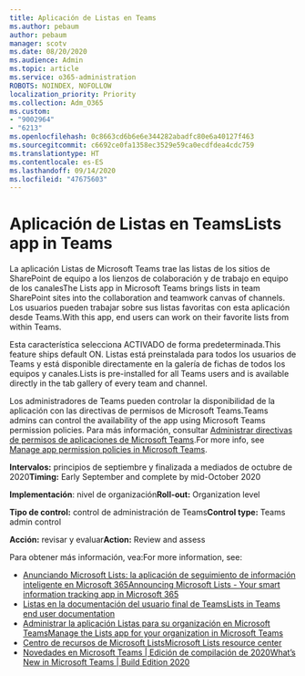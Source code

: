 ```yaml
---
title: Aplicación de Listas en Teams
ms.author: pebaum
author: pebaum
manager: scotv
ms.date: 08/20/2020
ms.audience: Admin
ms.topic: article
ms.service: o365-administration
ROBOTS: NOINDEX, NOFOLLOW
localization_priority: Priority
ms.collection: Adm_O365
ms.custom:
- "9002964"
- "6213"
ms.openlocfilehash: 0c8663cd6b6e6e344282abadfc80e6a40127f463
ms.sourcegitcommit: c6692ce0fa1358ec3529e59ca0ecdfdea4cdc759
ms.translationtype: HT
ms.contentlocale: es-ES
ms.lasthandoff: 09/14/2020
ms.locfileid: "47675603"
---
```

# <a name="lists-app-in-teams"></a><span data-ttu-id="cbd6f-102">Aplicación de Listas en Teams</span><span class="sxs-lookup"><span data-stu-id="cbd6f-102">Lists app in Teams</span></span>

<span data-ttu-id="cbd6f-103">La aplicación Listas de Microsoft Teams trae las listas de los sitios de SharePoint de equipo a los lienzos de colaboración y de trabajo en equipo de los canales</span><span class="sxs-lookup"><span data-stu-id="cbd6f-103">The Lists app in Microsoft Teams brings lists in team SharePoint sites into the collaboration and teamwork canvas of channels.</span></span> <span data-ttu-id="cbd6f-104">Los usuarios pueden trabajar sobre sus listas favoritas con esta aplicación desde Teams.</span><span class="sxs-lookup"><span data-stu-id="cbd6f-104">With this app, end users can work on their favorite lists from within Teams.</span></span>  

<span data-ttu-id="cbd6f-105">Esta característica selecciona ACTIVADO de forma predeterminada.</span><span class="sxs-lookup"><span data-stu-id="cbd6f-105">This feature ships default ON.</span></span> <span data-ttu-id="cbd6f-106">Listas está preinstalada para todos los usuarios de Teams y está disponible directamente en la galería de fichas de todos los equipos y canales.</span><span class="sxs-lookup"><span data-stu-id="cbd6f-106">Lists is pre-installed for all Teams users and is available directly in the tab gallery of every team and channel.</span></span>  

<span data-ttu-id="cbd6f-107">Los administradores de Teams pueden controlar la disponibilidad de la aplicación con las directivas de permisos de Microsoft Teams.</span><span class="sxs-lookup"><span data-stu-id="cbd6f-107">Teams admins can control the availability of the app using Microsoft Teams permission policies.</span></span> <span data-ttu-id="cbd6f-108">Para más información, consultar [Administrar directivas de permisos de aplicaciones de Microsoft Teams](https://docs.microsoft.com/microsoftteams/teams-app-permission-policies).</span><span class="sxs-lookup"><span data-stu-id="cbd6f-108">For more info, see [Manage app permission policies in Microsoft Teams](https://docs.microsoft.com/microsoftteams/teams-app-permission-policies).</span></span>

<span data-ttu-id="cbd6f-109">**Intervalos:** principios de septiembre y finalizada a mediados de octubre de 2020</span><span class="sxs-lookup"><span data-stu-id="cbd6f-109">**Timing:** Early September and complete by mid-October 2020</span></span>  

<span data-ttu-id="cbd6f-110">**Implementación**: nivel de organización</span><span class="sxs-lookup"><span data-stu-id="cbd6f-110">**Roll-out:** Organization level</span></span>  

<span data-ttu-id="cbd6f-111">**Tipo de control:**  control de administración de Teams</span><span class="sxs-lookup"><span data-stu-id="cbd6f-111">**Control type:**  Teams admin control</span></span>  

<span data-ttu-id="cbd6f-112">**Acción:**  revisar y evaluar</span><span class="sxs-lookup"><span data-stu-id="cbd6f-112">**Action:**  Review and assess</span></span>

<span data-ttu-id="cbd6f-113">Para obtener más información, vea:</span><span class="sxs-lookup"><span data-stu-id="cbd6f-113">For more information, see:</span></span> 

- [<span data-ttu-id="cbd6f-114">Anunciando Microsoft Lists: la aplicación de seguimiento de información inteligente en Microsoft 365</span><span class="sxs-lookup"><span data-stu-id="cbd6f-114">Announcing Microsoft Lists - Your smart information tracking app in Microsoft 365</span></span>](https://techcommunity.microsoft.com/t5/microsoft-365-blog/announcing-microsoft-lists-your-smart-information-tracking-app/ba-p/1372233)
- [<span data-ttu-id="cbd6f-115">Listas en la documentación del usuario final de Teams</span><span class="sxs-lookup"><span data-stu-id="cbd6f-115">Lists in Teams end user documentation</span></span>](https://support.microsoft.com/office/get-started-with-lists-in-microsoft-taeams-c971e46b-b36c-491b-9c35-efeddd0297db)
- [<span data-ttu-id="cbd6f-116">Administrar la aplicación Listas para su organización en Microsoft Teams</span><span class="sxs-lookup"><span data-stu-id="cbd6f-116">Manage the Lists app for your organization in Microsoft Teams</span></span>](https://docs.microsoft.com/microsoftteams/manage-lists-app)
- [<span data-ttu-id="cbd6f-117">Centro de recursos de Microsoft Lists</span><span class="sxs-lookup"><span data-stu-id="cbd6f-117">Microsoft Lists resource center</span></span>](https://aka.ms/MSLists)
- [<span data-ttu-id="cbd6f-118">Novedades en Microsoft Teams | Edición de compilación de 2020</span><span class="sxs-lookup"><span data-stu-id="cbd6f-118">What’s New in Microsoft Teams | Build Edition 2020</span></span>](https://techcommunity.microsoft.com/t5/microsoft-teams-blog/what-s-new-in-microsoft-teams-build-edition-2020/ba-p/1394224)